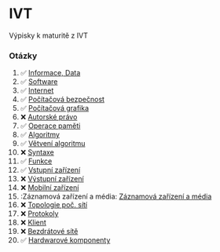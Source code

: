 # IVT

Výpisky k maturitě z IVT

### Otázky

<!-- prettier-ignore -->
1.  :white_check_mark: [Informace, Data](./pages/1/_.md)
2.  :white_check_mark: [Software](./pages/2/_.md)
3.  :white_check_mark: [Internet](./pages/3/_.md) 
4.  :white_check_mark: [Počítačová bezpečnost](./pages/4/_.md)
5.  :white_check_mark: [Počítačová grafika](./pages/5/_.md)
6.  :x: [Autorské právo](./pages/6/_.md)
7.  :white_check_mark: [Operace paměti](./pages/7/_.md)
8.  :white_check_mark: [Algoritmy](./pages/8/_.md)
9.  :white_check_mark: [Větvení algoritmu](./pages/9/_.md) 
10. :x: [Syntaxe](./pages/10/_.md)
11. :white_check_mark: [Funkce](./pages/11/_.md)
12. :white_check_mark: [Vstupní zařízení](./pages/12/_.md)
13. :x: [Výstupní zařízení](./pages/13/_.md)
14. :x: [Mobilní zařízení](./pages/14/_.md)
15. :Záznamová zařízení a média: [Záznamová zařízení a média](./pages/15/_.md)
16. :x: [Topologie poč. sítí](./pages/16/_.md)
17. :x: [Protokoly](./pages/17/_.md)
18. :x: [Klient](./pages/18/_.md)
19. :x: [Bezdrátové sítě](./pages/19/_.md)
20. :white_check_mark: [Hardwarové komponenty](./pages/20/_.md)
